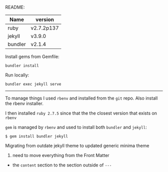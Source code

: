 README:

|Name   | version|
|-------|--------|
|ruby	| v2.7.2p137|
|jekyll | v3.9.0|
|bundler| v2.1.4|

Install gems from Gemfile:

```
bundler install
```

Run locally:

```
bundler exec jekyll serve
```

---

To manage things I used `rbenv` and installed from the `git` repo. Also install the rbenv installer.

I then installed `ruby 2.7.5` since that the the closest version that exists on `rbenv`

`gem` is managed by `rbenv` and used to install both `bundler` and `jekyll`:

```
$ gem install bundler jekyll
```





Migrating from outdate jekyll theme to updated generic minima theme

1. need to move everything from the Front Matter 
  - the `content` section to the section outside of `---`

